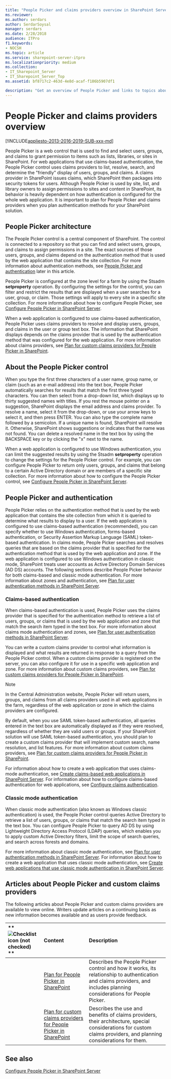 ```yaml
---
title: "People Picker and claims providers overview in SharePoint Server"
ms.reviewer: 
ms.author: serdars
author: SerdarSoysal
manager: serdars
ms.date: 2/28/2018
audience: ITPro
f1.keywords:
- NOCSH
ms.topic: article
ms.service: sharepoint-server-itpro
ms.localizationpriority: medium
ms.collection:
- IT_Sharepoint_Server
- IT_Sharepoint_Server_Top
ms.assetid: bf8717c2-463d-4e8d-acaf-f186b5907df1

description: "Get an overview of People Picker and links to topics about how to plan for People Picker in SharePoint Server."
---
```


# People Picker and claims providers overview

[!INCLUDE[appliesto-2013-2016-2019-SUB-xxx-md](../includes/appliesto-2013-2016-2019-SUB-xxx-md.md)]
  
People Picker is a web control that is used to find and select users, groups, and claims to grant permission to items such as lists, libraries, or sites in SharePoint. For web applications that use claims-based authentication, the People Picker control uses claims providers to list, resolve, search, and determine the "friendly" display of users, groups, and claims. A claims provider in SharePoint issues claims, which SharePoint then packages into security tokens for users. Although People Picker is used by site, list, and library owners to assign permissions to sites and content in SharePoint, its behavior is heavily dependent on how authentication is configured for the whole web application. It is important to plan for People Picker and claims providers when you plan authentication methods for your SharePoint solution.
  
    
## People Picker architecture
<a name="architecture"> </a>

The People Picker control is a central component of SharePoint. The control is connected to a repository so that you can find and select users, groups, and claims to assign permissions in a site. The exact sources of those users, groups, and claims depend on the authentication method that is used by the web application that contains the site collection. For more information about authentication methods, see [People Picker and authentication](#auth) later in this article. 
  
People Picker is configured at the zone level for a farm by using the Stsadm **setproperty** operation. By configuring the settings for the control, you can filter and restrict the results that are displayed when a user searches for a user, group, or claim. Those settings will apply to every site in a specific site collection. For more information about how to configure People Picker, see [Configure People Picker in SharePoint Server](/previous-versions/office/sharepoint-server-2010/gg602075(v=office.14)).
  
When a web application is configured to use claims-based authentication, People Picker uses claims providers to resolve and display users, groups, and claims in the user or group text box. The information that SharePoint displays depends on the claims provider that is used by the authentication method that was configured for the web application. For more information about claims providers, see [Plan for custom claims providers for People Picker in SharePoint](plan-for-custom-claims-providers-for-people-picker.md).
  
## About the People Picker control
<a name="about"> </a>

When you type the first three characters of a user name, group name, or claim (such as an e-mail address) into the text box, People Picker automatically searches for results that match the first three typed characters. You can then select from a drop-down list, which displays up to thirty suggested names with titles. If you rest the mouse pointer on a suggestion, SharePoint displays the email address and claims provider. To resolve a name, select it from the drop-down, or use your arrow keys to select it, and then press ENTER. You can also type the complete name followed by a semicolon. If a unique name is found, SharePoint will resolve it. Otherwise, SharePoint shows suggestions or indicates that the name was not found. You can delete a resolved name in the text box by using the BACKSPACE key or by clicking the "x" next to the name.
  
When a web application is configured to use Windows authentication, you can limit the suggested results by using the Stsadm **setproperty** operation to change the settings for the People Picker control. For example, you can configure People Picker to return only users, groups, and claims that belong to a certain Active Directory domain or are members of a specific site collection. For more information about how to configure the People Picker control, see [Configure People Picker in SharePoint Server](/previous-versions/office/sharepoint-server-2010/gg602075(v=office.14)).
  
## People Picker and authentication
<a name="auth"> </a>

People Picker relies on the authentication method that is used by the web application that contains the site collection from which it is queried to determine what results to display to a user. If the web application is configured to use claims-based authentication (recommended), you can specify whether to use Windows authentication, forms-based authentication, or Security Assertion Markup Language (SAML) token-based authentication. In claims mode, People Picker searches and resolves queries that are based on the claims provider that is specified for the authentication method that is used by the web application and zone. If the web application is configured to use Windows authentication in classic mode, SharePoint treats user accounts as Active Directory Domain Services (AD DS) accounts. The following sections describe People Picker behavior for both claims-based and classic mode authentication. For more information about zones and authentication, see [Plan for user authentication methods in SharePoint Server](../security-for-sharepoint-server/plan-user-authentication.md).
  
### Claims-based authentication

When claims-based authentication is used, People Picker uses the claims provider that is specified for the authentication method to retrieve a list of users, groups, or claims that is used by the web application and zone that match the search item typed in the text box. For more information about claims mode authentication and zones, see [Plan for user authentication methods in SharePoint Server](../security-for-sharepoint-server/plan-user-authentication.md).
  
You can write a custom claims provider to control what information is displayed and what results are returned in response to a query from the People Picker control. When a custom claims provider is registered on the server, you can also configure it for use in a specific web application and zone. For more information about custom claims providers, see [Plan for custom claims providers for People Picker in SharePoint](plan-for-custom-claims-providers-for-people-picker.md).
  
> [!NOTE]
> In the Central Administration website, People Picker will return users, groups, and claims from all claims providers used in all web applications in the farm, regardless of the web application or zone in which the claims providers are configured. 
  
By default, when you use SAML token-based authentication, all queries entered in the text box are automatically displayed as if they were resolved, regardless of whether they are valid users or groups. If your SharePoint solution will use SAML token-based authentication, you should plan to create a custom claims provider that will implement custom search, name resolution, and list features. For more information about custom claims providers, see [Plan for custom claims providers for People Picker in SharePoint](plan-for-custom-claims-providers-for-people-picker.md).
  
For information about how to create a web application that uses claims-mode authentication, see [Create claims-based web applications in SharePoint Server](/previous-versions/office/sharepoint-server-2010/ee806885(v=office.14)). For information about how to configure claims-based authentication for web applications, see [Configure claims authentication](/previous-versions/office/sharepoint-server-2010/ee806886(v=office.14)).
  
### Classic mode authentication

When classic mode authentication (also known as Windows classic authentication) is used, the People Picker control queries Active Directory to retrieve a list of users, groups, or claims that match the search item typed in the text box. You can configure People Picker to query AD DS by using Lightweight Directory Access Protocol (LDAP) queries, which enables you to apply custom Active Directory filters, limit the scope of search queries, and search across forests and domains.
  
For more information about classic mode authentication, see [Plan for user authentication methods in SharePoint Server](../security-for-sharepoint-server/plan-user-authentication.md). For information about how to create a web application that uses classic mode authentication, see [Create web applications that use classic mode authentication in SharePoint Server](/previous-versions/office/sharepoint-server-2010/gg276326(v=office.14)).
  
## Articles about People Picker and custom claims providers
<a name="links"> </a>

The following articles about People Picker and custom claims providers are available to view online. Writers update articles on a continuing basis as new information becomes available and as users provide feedback.
  
|**        ![Checklist icon (not checked)](../media/mod_icon_checklist_.png)                 **|**Content**|**Description**|
|:-----|:-----|:-----|
||[Plan for People Picker in SharePoint](plan-for-people-picker.md) <br/> |Describes the People Picker control and how it works, its relationship to authentication and claims providers, and includes planning considerations for People Picker.  <br/> |
||[Plan for custom claims providers for People Picker in SharePoint](plan-for-custom-claims-providers-for-people-picker.md) <br/> |Describes the use and benefits of claims providers, their architecture, special considerations for custom claims providers, and planning considerations for them.  <br/> |
   
## See also
<a name="links"> </a>

[Configure People Picker in SharePoint Server](/previous-versions/office/sharepoint-server-2010/gg602075(v=office.14))

